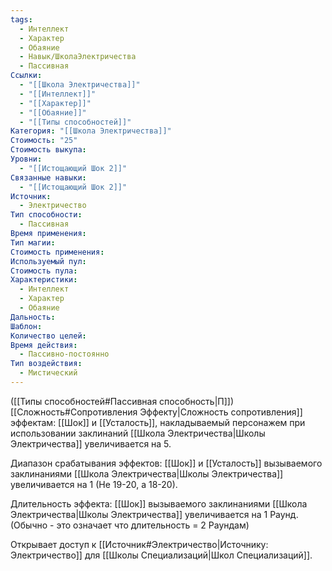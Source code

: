 ```yaml
---
tags:
  - Интеллект
  - Характер
  - Обаяние
  - Навык/ШколаЭлектричества
  - Пассивная
Ссылки:
  - "[[Школа Электричества]]"
  - "[[Интеллект]]"
  - "[[Характер]]"
  - "[[Обаяние]]"
  - "[[Типы способностей]]"
Категория: "[[Школа Электричества]]"
Стоимость: "25"
Стоимость выкупа: 
Уровни:
  - "[[Истощающий Шок 2]]"
Связанные навыки:
  - "[[Истощающий Шок 2]]"
Источник:
  - Электричество
Тип способности:
  - Пассивная
Время применения: 
Тип магии: 
Стоимость применения: 
Используемый пул: 
Стоимость пула: 
Характеристики:
  - Интеллект
  - Характер
  - Обаяние
Дальность: 
Шаблон: 
Количество целей: 
Время действия:
  - Пассивно-постоянно
Тип воздействия:
  - Мистический
---
```

([[Типы способностей#Пассивная способность|П]]) [[Сложность#Cопротивления Эффекту|Сложность сопротивления]] эффектам: [[Шок]] и [[Усталость]], накладываемый персонажем при использовании заклинаний [[Школа Электричества|Школы Электричества]] увеличивается на 5.

Диапазон срабатывания эффектов: [[Шок]] и [[Усталость]] вызываемого заклинаниями [[Школа Электричества|Школы Электричества]]  увеличивается на 1 (Не 19-20, а 18-20).

Длительность эффекта: [[Шок]] вызываемого заклинаниями [[Школа Электричества|Школы Электричества]]  увеличивается на 1 Раунд. (Обычно - это означает что длительность = 2 Раундам)

Открывает доступ к [[Источник#Электричество|Источнику: Электричество]] для [[Школы Специализаций|Школ Специализаций]].